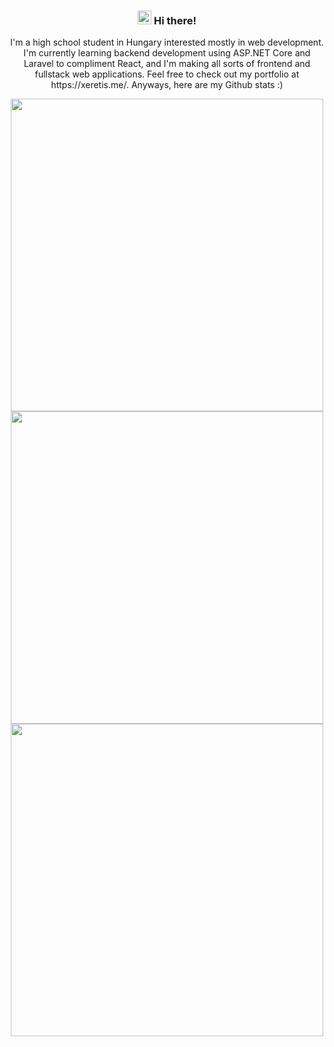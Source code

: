 <h3 align ="center"> <img src='https://qpluspicture.oss-cn-beijing.aliyuncs.com/6LjjQA/Hi.gif' alt='Hi' width="22"/> Hi there! </h3>

<p align="center">I'm a high school student in Hungary interested mostly in web development. I'm currently learning backend development using ASP.NET Core and Laravel to compliment React, and I'm making all sorts of frontend and fullstack web applications. Feel free to check out my portfolio at https://xeretis.me/. Anyways, here are my Github stats :)</p>


<div align="center" valign="center">
      <img src="https://github-readme-stats.vercel.app/api?username=AkashShah1997&count_private=true&theme=tokyonight&hide=prs&hide_border=true" width="500" />
      <img src="https://github-readme-streak-stats.herokuapp.com/?user=AkashShah1997&theme=tokyonight&hide_border=true" width="500"/>
      <img src="https://github-readme-stats.vercel.app/api/top-langs/?username=AkashShah1997&layout=compact&theme=tokyonight&hide_border=true" width="500" />
</div>
